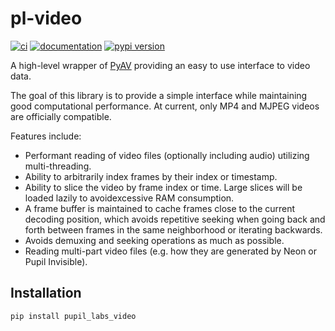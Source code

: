 # pl-video

[![ci](https://github.com/pupil-labs/pl-video/workflows/ci/badge.svg)](https://github.com/pupil-labs/pl-video/actions?query=workflow%3Aci)
[![documentation](https://img.shields.io/badge/docs-mkdocs-708FCC.svg?style=flat)](https://pupil-labs.github.io/pl-video/)
[![pypi version](https://img.shields.io/pypi/v/pupil_labs_video.svg)](https://pypi.org/project/pupil_labs_video/)

A high-level wrapper of [PyAV](https://github.com/PyAV-Org/PyAV) providing an easy to use interface to video data.

The goal of this library is to provide a simple interface while maintaining good computational performance. At current, only MP4 and MJPEG videos are officially compatible.

Features include:

- Performant reading of video files (optionally including audio) utilizing multi-threading.
- Ability to arbitrarily index frames by their index or timestamp.
- Ability to slice the video by frame index or time. Large slices will be loaded lazily to avoidexcessive RAM consumption.
- A frame buffer is maintained to cache frames close to the current decoding position, which avoids repetitive seeking when going back and forth between frames in the same neighborhood or iterating backwards.
- Avoids demuxing and seeking operations as much as possible.
- Reading multi-part video files (e.g. how they are generated by Neon or Pupil Invisible).

## Installation

```bash
pip install pupil_labs_video
```
